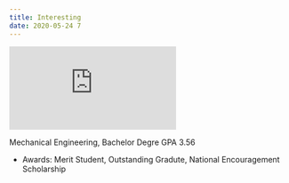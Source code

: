 ```yaml
---
title: Interesting
date: 2020-05-24 7
---
```


![avatar](https://note.youdao.com/ynoteshare1/index.html?id=912443b5709a7d57b3f92e617e4878b5&type=note)

Mechanical Engineering, Bachelor Degre GPA 3.56
* Awards: Merit Student, Outstanding Gradute, National Encouragement Scholarship 

